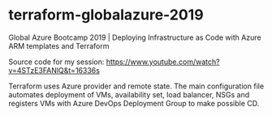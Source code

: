 # terraform-globalazure-2019
Global Azure Bootcamp 2019 | Deploying Infrastructure as Code with Azure ARM templates and Terraform

Source code for my session: https://www.youtube.com/watch?v=4STzE3FANlQ&t=16336s

Terraform uses Azure provider and remote state. The main configuration file automates deployment of VMs, availability set, load balancer, NSGs and registers VMs with Azure DevOps Deployment Group to make possible CD. 
